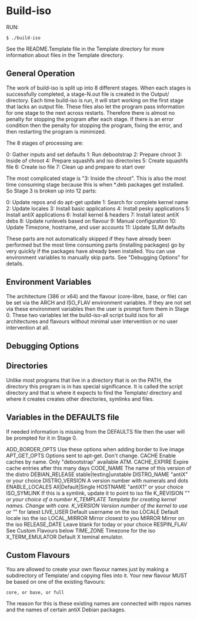 # Build-iso
   
RUN:

    $ ./build-iso

See the README.Template file in the Template directory for more
information about files in the Template directory.


General Operation
-----------------
The work of build-iso is split up into 8 different stages.
When each stages is successfully completed, a stage-N.out file is
created in the Output/ directory.  Each time build-iso is
run, it will start working on the first stage that lacks an
output file.  These files also let the program pass information
for one stage to the next across restarts.  Therefore there is
almost no penalty for stopping the program after each stage.  If
there is an error condition then the penalty for stopping the
program, fixing the error, and then restarting the program is
minimized.

The 8 stages of processing are:

  0: Gather inputs and set defaults
  1: Run debootstrap
  2: Prepare chroot
  3: Inside of chroot
  4: Prepare squashfs and iso directories
  5: Create squashfs file
  6: Create iso file
  7: Clean up and prepare to start over

The most complicated stage is "3: Inside the chroot".  This is
also the most time consuming stage because this is when *.deb
packages get installed.  So Stage 3 is broken up into 12 parts:

  0: Update repos and do apt-get update
  1: Search for complete kernel name
  2: Update locales
  3: Install basic applications
  4: Install pesky applications
  5: Install antiX applications
  6: Install kernel & headers
  7: Install latest antiX debs
  8: Update runlevels based on flavour
  9: Manual configuration
 10: Update Timezone, hostname, and user accounts
 11: Update SLiM defaults

These parts are not automatically skipped if they have already
been performed but the most time consuming parts (installing
packages) go by very quickly if the packages have already been
installed.  You can use environment variables to manually skip
parts.  See "Debugging Options" for details.


Environment Variables
---------------------
The architecture (386 or x64) and the flavour (core-libre, base,
or file) can be set via the ARCH and ISO_FLAV environment
variables.  If they are not set via these environment variables
then the user is prompt form them in Stage 0.  These two
variables let the build-iso-all script build isos
for all architectures and flavours without minimal user
intervention or no user intervention at all.

Debugging Options
-----------------


Directories
-----------
Unlike most programs that live in a directory that is on the
PATH, the directory this program is in has special significance.
It is called the script directory and that is where it expects
to find the Template/ directory and where it creates creates
other directories, symlinks and files.



Variables in the DEFAULTS file
------------------------------
If needed information is missing from the DEFAULTS file then
the user will be prompted for it in Stage 0.

  ADD_BORDER_OPTS  Use these options when adding border to live image
     APT_GET_OPTS  Options sent to apt-get.  Don't change.
            CACHE  Enable caches by name.  Only "debootstrap" available ATM.
     CACHE_EXPIRE  Expire cache entries after this many days
        CODE_NAME  The name of this version of the distro
   DEBIAN_RELEASE  stable|testing|unstable
      DISTRO_NAME  "antiX" or your choice
   DISTRO_VERSION  A version number with numerals and dots
   ENABLE_LOCALES  All|Default|Single
         HOSTNAME  "antiX1" or your choice
      ISO_SYMLINK  If this is a symlink, update it to point to iso file
       K_REVISION  "*" or your choice of a number
       K_TEMPLATE  Template for creating kernel names.  Change with care.
        K_VERSION  Version number of the kernel to use or "*" for latest
        LIVE_USER  Default username on the iso
           LOCALE  Default locale iso the iso
     LOCAL_MIRROR  Mirror closest to you
           MIRROR  Mirror on the iso
     RELEASE_DATE  Leave blank for today or your choice
      RESPIN_FLAV  See Custom Flavours below
        TIME_ZONE  Timezone for the iso
  X_TERM_EMULATOR  Default X teminal emulator.

Custom Flavours
---------------
You are allowed to create your own flavour names just by making
a subdirectory of Template/ and copying files into it.  Your
new flavour MUST be based on one of the existing flavours:

    core, or base, or full

The reason for this is these existing names are connected with
repos names and the names of certain antiX Debian packages.
